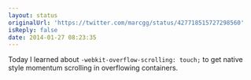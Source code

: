 ```yaml
---
layout: status
originalUrl: 'https://twitter.com/marcgg/status/427718515727298560'
isReply: false
date: 2014-01-27 08:23:35
---
```


Today I learned about `-webkit-overflow-scrolling: touch;` to get native style momentum scrolling in overflowing containers.
